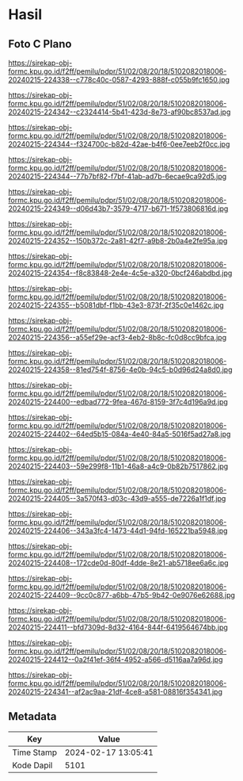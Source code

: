 # Hasil

## Foto C Plano

https://sirekap-obj-formc.kpu.go.id/f2ff/pemilu/pdpr/51/02/08/20/18/5102082018006-20240215-224338--c778c40c-0587-4293-888f-c055b9fc1650.jpg

https://sirekap-obj-formc.kpu.go.id/f2ff/pemilu/pdpr/51/02/08/20/18/5102082018006-20240215-224342--c2324414-5b41-423d-8e73-af90bc8537ad.jpg

https://sirekap-obj-formc.kpu.go.id/f2ff/pemilu/pdpr/51/02/08/20/18/5102082018006-20240215-224344--f324700c-b82d-42ae-b4f6-0ee7eeb2f0cc.jpg

https://sirekap-obj-formc.kpu.go.id/f2ff/pemilu/pdpr/51/02/08/20/18/5102082018006-20240215-224344--77b7bf82-f7bf-41ab-ad7b-6ecae9ca92d5.jpg

https://sirekap-obj-formc.kpu.go.id/f2ff/pemilu/pdpr/51/02/08/20/18/5102082018006-20240215-224349--d06d43b7-3579-4717-b671-1f573806816d.jpg

https://sirekap-obj-formc.kpu.go.id/f2ff/pemilu/pdpr/51/02/08/20/18/5102082018006-20240215-224352--150b372c-2a81-42f7-a9b8-2b0a4e2fe95a.jpg

https://sirekap-obj-formc.kpu.go.id/f2ff/pemilu/pdpr/51/02/08/20/18/5102082018006-20240215-224354--f8c83848-2e4e-4c5e-a320-0bcf246abdbd.jpg

https://sirekap-obj-formc.kpu.go.id/f2ff/pemilu/pdpr/51/02/08/20/18/5102082018006-20240215-224355--b5081dbf-f1bb-43e3-873f-2f35c0e1462c.jpg

https://sirekap-obj-formc.kpu.go.id/f2ff/pemilu/pdpr/51/02/08/20/18/5102082018006-20240215-224356--a55ef29e-acf3-4eb2-8b8c-fc0d8cc9bfca.jpg

https://sirekap-obj-formc.kpu.go.id/f2ff/pemilu/pdpr/51/02/08/20/18/5102082018006-20240215-224358--81ed754f-8756-4e0b-94c5-b0d96d24a8d0.jpg

https://sirekap-obj-formc.kpu.go.id/f2ff/pemilu/pdpr/51/02/08/20/18/5102082018006-20240215-224400--edbad772-9fea-467d-8159-3f7c4d196a9d.jpg

https://sirekap-obj-formc.kpu.go.id/f2ff/pemilu/pdpr/51/02/08/20/18/5102082018006-20240215-224402--64ed5b15-084a-4e40-84a5-5016f5ad27a8.jpg

https://sirekap-obj-formc.kpu.go.id/f2ff/pemilu/pdpr/51/02/08/20/18/5102082018006-20240215-224403--59e299f8-11b1-46a8-a4c9-0b82b7517862.jpg

https://sirekap-obj-formc.kpu.go.id/f2ff/pemilu/pdpr/51/02/08/20/18/5102082018006-20240215-224405--3a570f43-d03c-43d9-a555-de7226a1f1df.jpg

https://sirekap-obj-formc.kpu.go.id/f2ff/pemilu/pdpr/51/02/08/20/18/5102082018006-20240215-224406--343a3fc4-1473-44d1-94fd-165221ba5948.jpg

https://sirekap-obj-formc.kpu.go.id/f2ff/pemilu/pdpr/51/02/08/20/18/5102082018006-20240215-224408--172cde0d-80df-4dde-8e21-ab5718ee6a6c.jpg

https://sirekap-obj-formc.kpu.go.id/f2ff/pemilu/pdpr/51/02/08/20/18/5102082018006-20240215-224409--9cc0c877-a6bb-47b5-9b42-0e9076e62688.jpg

https://sirekap-obj-formc.kpu.go.id/f2ff/pemilu/pdpr/51/02/08/20/18/5102082018006-20240215-224411--bfd7309d-8d32-4164-844f-6419564674bb.jpg

https://sirekap-obj-formc.kpu.go.id/f2ff/pemilu/pdpr/51/02/08/20/18/5102082018006-20240215-224412--0a2f41ef-36f4-4952-a566-d5116aa7a96d.jpg

https://sirekap-obj-formc.kpu.go.id/f2ff/pemilu/pdpr/51/02/08/20/18/5102082018006-20240215-224341--af2ac9aa-21df-4ce8-a581-08816f354341.jpg


## Metadata

| Key        | Value               |
| ---------- | ------------------- |
| Time Stamp | 2024-02-17 13:05:41 |
| Kode Dapil | 5101                |



